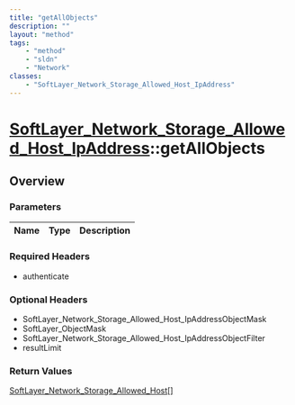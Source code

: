 ```yaml
---
title: "getAllObjects"
description: ""
layout: "method"
tags:
    - "method"
    - "sldn"
    - "Network"
classes:
    - "SoftLayer_Network_Storage_Allowed_Host_IpAddress"
---
```

# [SoftLayer_Network_Storage_Allowed_Host_IpAddress](/reference/services/SoftLayer_Network_Storage_Allowed_Host_IpAddress)::getAllObjects




## Overview 


### Parameters 
|Name | Type | Description |
| --- | --- | --- |


### Required Headers
* authenticate

### Optional Headers
* SoftLayer_Network_Storage_Allowed_Host_IpAddressObjectMask
* SoftLayer_ObjectMask
* SoftLayer_Network_Storage_Allowed_Host_IpAddressObjectFilter
* resultLimit

### Return Values
<a href='/reference/datatypes/SoftLayer_Network_Storage_Allowed_Host'>SoftLayer_Network_Storage_Allowed_Host[] </a>


